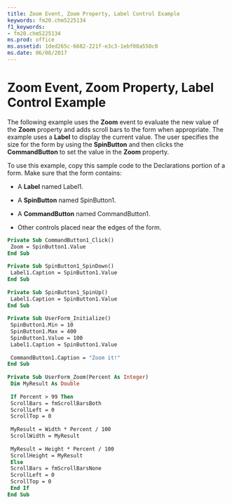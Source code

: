 ```yaml
---
title: Zoom Event, Zoom Property, Label Control Example
keywords: fm20.chm5225134
f1_keywords:
- fm20.chm5225134
ms.prod: office
ms.assetid: 1ded265c-6682-221f-e3c3-1ebf08a550c0
ms.date: 06/08/2017
---
```



# Zoom Event, Zoom Property, Label Control Example

The following example uses the  **Zoom** event to evaluate the new value of the **Zoom** property and adds scroll bars to the form when appropriate. The example uses a **Label** to display the current value. The user specifies the size for the form by using the **SpinButton** and then clicks the **CommandButton** to set the value in the **Zoom** property.

To use this example, copy this sample code to the Declarations portion of a form. Make sure that the form contains:




- A  **Label** named Label1.
    
- A  **SpinButton** named SpinButton1.
    
- A  **CommandButton** named CommandButton1.
    
- Other controls placed near the edges of the form.
    




```vb
Private Sub CommandButton1_Click() 
 Zoom = SpinButton1.Value 
End Sub 
 
Private Sub SpinButton1_SpinDown() 
 Label1.Caption = SpinButton1.Value 
End Sub 
 
Private Sub SpinButton1_SpinUp() 
 Label1.Caption = SpinButton1.Value 
End Sub 
 
Private Sub UserForm_Initialize() 
 SpinButton1.Min = 10 
 SpinButton1.Max = 400 
 SpinButton1.Value = 100 
 Label1.Caption = SpinButton1.Value 
 
 CommandButton1.Caption = "Zoom it!" 
End Sub 
 
Private Sub UserForm_Zoom(Percent As Integer) 
 Dim MyResult As Double 
 
 If Percent > 99 Then 
 ScrollBars = fmScrollBarsBoth 
 ScrollLeft = 0 
 ScrollTop = 0 
 
 MyResult = Width * Percent / 100 
 ScrollWidth = MyResult 
 
 MyResult = Height * Percent / 100 
 ScrollHeight = MyResult 
 Else 
 ScrollBars = fmScrollBarsNone 
 ScrollLeft = 0 
 ScrollTop = 0 
 End If 
End Sub
```


